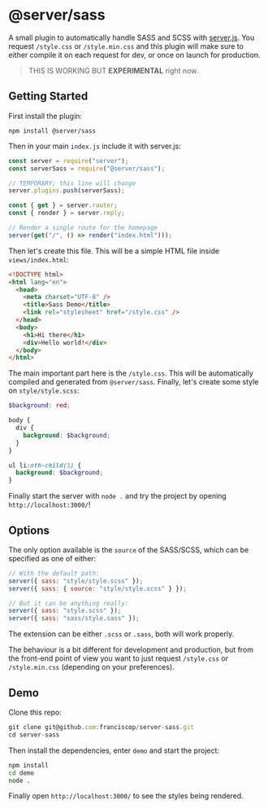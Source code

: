# @server/sass

A small plugin to automatically handle SASS and SCSS with [server.js](https://serverjs.io/). You request `/style.css` or `/style.min.css` and this plugin will make sure to either compile it on each request for dev, or once on launch for production.

> THIS IS WORKING BUT **EXPERIMENTAL** right now.

## Getting Started

First install the plugin:

```
npm install @server/sass
```

Then in your main `index.js` include it with server.js:

```js
const server = require("server");
const serverSass = require("@server/sass");

// TEMPORARY; this line will change
server.plugins.push(serverSass);

const { get } = server.router;
const { render } = server.reply;

// Render a single route for the homepage
server(get("/", () => render("index.html")));
```

Then let's create this file. This will be a simple HTML file inside `views/index.html`:

```html
<!DOCTYPE html>
<html lang="en">
  <head>
    <meta charset="UTF-8" />
    <title>Sass Demo</title>
    <link rel="stylesheet" href="/style.css" />
  </head>
  <body>
    <h1>Hi there</h1>
    <div>Hello world!</div>
  </body>
</html>
```

The main important part here is the `/style.css`. This will be automatically compiled and generated from `@server/sass`. Finally, let's create some style on `style/style.scss`:

```scss
$background: red;

body {
  div {
    background: $background;
  }
}

ul li:nth-child(3) {
  background: $background;
}
```

Finally start the server with `node .` and try the project by opening `http://localhost:3000/`!

## Options

The only option available is the `source` of the SASS/SCSS, which can be specified as one of either:

```js
// With the default path:
server({ sass: "style/style.scss" });
server({ sass: { source: "style/style.scss" } });

// But it can be anything really:
server({ sass: "style.scss" });
server({ sass: "sass/style.sass" });
```

The extension can be either `.scss` or `.sass`, both will work properly.

The behaviour is a bit different for development and production, but from the front-end point of view you want to just request `/style.css` or `/style.min.css` (depending on your preferences).

## Demo

Clone this repo:

```js
git clone git@github.com:franciscop/server-sass.git
cd server-sass
```

Then install the dependencies, enter `demo` and start the project:

```bash
npm install
cd demo
node .
```

Finally open `http://localhost:3000/` to see the styles being rendered.
